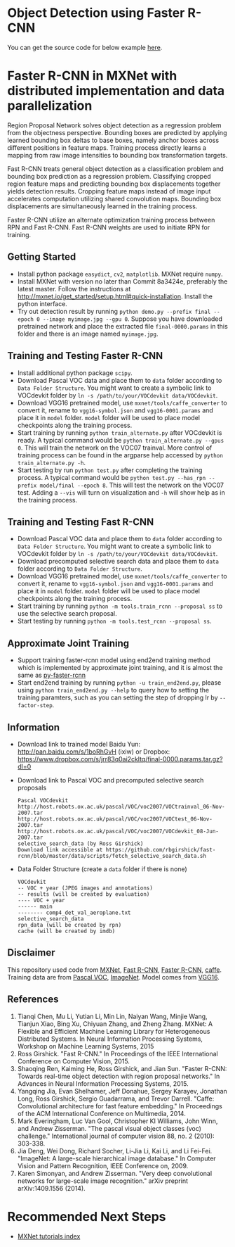 # Object Detection using Faster R-CNN
You can get the source code for below example [here](https://github.com/dmlc/mxnet/tree/master/example/rcnn).

# Faster R-CNN in MXNet with distributed implementation and data parallelization

Region Proposal Network solves object detection as a regression problem
from the objectness perspective. Bounding boxes are predicted by applying
learned bounding box deltas to base boxes, namely anchor boxes across
different positions in feature maps. Training process directly learns a
mapping from raw image intensities to bounding box transformation targets.

Fast R-CNN treats general object detection as a classification problem and
bounding box prediction as a regression problem. Classifying cropped region
feature maps and predicting bounding box displacements together yields
detection results. Cropping feature maps instead of image input accelerates
computation utilizing shared convolution maps. Bounding box displacements
are simultaneously learned in the training process.

Faster R-CNN utilize an alternate optimization training process between RPN
and Fast R-CNN. Fast R-CNN weights are used to initiate RPN for training.

## Getting Started
* Install python package `easydict`, `cv2`, `matplotlib`. MXNet require `numpy`.
* Install MXNet with version no later than Commit 8a3424e, preferably the latest master.
  Follow the instructions at http://mxnet.io/get_started/setup.html#quick-installation. Install the python interface.
* Try out detection result by running `python demo.py --prefix final --epoch 0 --image myimage.jpg --gpu 0`.
  Suppose you have downloaded pretrained network and place the extracted file `final-0000.params` in this folder and there is an image named `myimage.jpg`.

## Training and Testing Faster R-CNN
* Install additional python package `scipy`.
* Download Pascal VOC data and place them to `data` folder according to `Data Folder Structure`.
  You might want to create a symbolic link to VOCdevkit folder by `ln -s /path/to/your/VOCdevkit data/VOCdevkit`.
* Download VGG16 pretrained model, use `mxnet/tools/caffe_converter` to convert it,
  rename to `vgg16-symbol.json` and `vgg16-0001.params` and place it in `model` folder.
  `model` folder will be used to place model checkpoints along the training process.
* Start training by running `python train_alternate.py` after VOCdevkit is ready.
  A typical command would be `python train_alternate.py --gpus 0`. This will train the network on the VOC07 trainval.
  More control of training process can be found in the argparse help accessed by `python train_alternate.py -h`.
* Start testing by run `python test.py` after completing the training process.
  A typical command would be `python test.py --has_rpn --prefix model/final --epoch 8`. This will test the network on the VOC07 test.
  Adding a `--vis` will turn on visualization and `-h` will show help as in the training process.

## Training and Testing Fast R-CNN
* Download Pascal VOC data and place them to `data` folder according to `Data Folder Structure`.
  You might want to create a symbolic link to VOCdevkit folder by `ln -s /path/to/your/VOCdevkit data/VOCdevkit`.
* Download precomputed selective search data and place them to `data` folder according to `Data Folder Structure`.
* Download VGG16 pretrained model, use `mxnet/tools/caffe_converter` to convert it,
  rename to `vgg16-symbol.json` and `vgg16-0001.params` and place it in `model` folder.
  `model` folder will be used to place model checkpoints along the training process.
* Start training by running `python -m tools.train_rcnn --proposal ss` to use the selective search proposal.
* Start testing by running `python -m tools.test_rcnn --proposal ss`.

## Approximate Joint Training
* Support training faster-rcnn model using end2end training method which is implemented by approximate joint training, and it is almost the same as [py-faster-rcnn](https://github.com/rbgirshick/py-faster-rcnn)
* Start end2end training by running `python -u train_end2end.py`, please using `python train_end2end.py --help` to query how to setting the training paramters, such as you can setting the step of dropping lr by `--factor-step`.

## Information
* Download link to trained model
  Baidu Yun: http://pan.baidu.com/s/1boRhGvH (ixiw) or Dropbox: https://www.dropbox.com/s/jrr83q0ai2ckltq/final-0000.params.tar.gz?dl=0
* Download link to Pascal VOC and precomputed selective search proposals

  ```
  Pascal VOCdevkit
  http://host.robots.ox.ac.uk/pascal/VOC/voc2007/VOCtrainval_06-Nov-2007.tar
  http://host.robots.ox.ac.uk/pascal/VOC/voc2007/VOCtest_06-Nov-2007.tar
  http://host.robots.ox.ac.uk/pascal/VOC/voc2007/VOCdevkit_08-Jun-2007.tar
  selective_search_data (by Ross Girshick)
  Download link accessible at https://github.com/rbgirshick/fast-rcnn/blob/master/data/scripts/fetch_selective_search_data.sh
  ```

* Data Folder Structure (create a `data` folder if there is none)

  ```
  VOCdevkit
  -- VOC + year (JPEG images and annotations)
  -- results (will be created by evaluation)
  ---- VOC + year
  ------ main
  -------- comp4_det_val_aeroplane.txt
  selective_search_data
  rpn_data (will be created by rpn)
  cache (will be created by imdb)
  ```

## Disclaimer
This repository used code from [MXNet](https://github.com/dmlc/mxnet),
[Fast R-CNN](https://github.com/rbgirshick/fast-rcnn),
[Faster R-CNN](https://github.com/rbgirshick/py-faster-rcnn),
[caffe](https://github.com/BVLC/caffe). Training data are from
[Pascal VOC](http://host.robots.ox.ac.uk/pascal/VOC/),
[ImageNet](http://image-net.org/). Model comes from
[VGG16](http://www.robots.ox.ac.uk/~vgg/research/very_deep/).

## References
1. Tianqi Chen, Mu Li, Yutian Li, Min Lin, Naiyan Wang, Minjie Wang, Tianjun Xiao, Bing Xu, Chiyuan Zhang, and Zheng Zhang. MXNet: A Flexible and Efficient Machine Learning Library for Heterogeneous Distributed Systems. In Neural Information Processing Systems, Workshop on Machine Learning Systems, 2015
2. Ross Girshick. "Fast R-CNN." In Proceedings of the IEEE International Conference on Computer Vision, 2015.
3. Shaoqing Ren, Kaiming He, Ross Girshick, and Jian Sun. "Faster R-CNN: Towards real-time object detection with region proposal networks." In Advances in Neural Information Processing Systems, 2015.
4. Yangqing Jia, Evan Shelhamer, Jeff Donahue, Sergey Karayev, Jonathan Long, Ross Girshick, Sergio Guadarrama, and Trevor Darrell. "Caffe: Convolutional architecture for fast feature embedding." In Proceedings of the ACM International Conference on Multimedia, 2014.
5. Mark Everingham, Luc Van Gool, Christopher KI Williams, John Winn, and Andrew Zisserman. "The pascal visual object classes (voc) challenge." International journal of computer vision 88, no. 2 (2010): 303-338.
6. Jia Deng, Wei Dong, Richard Socher, Li-Jia Li, Kai Li, and Li Fei-Fei. "ImageNet: A large-scale hierarchical image database." In Computer Vision and Pattern Recognition, IEEE Conference on, 2009.
7. Karen Simonyan, and Andrew Zisserman. "Very deep convolutional networks for large-scale image recognition." arXiv preprint arXiv:1409.1556 (2014).

# Recommended Next Steps
* [MXNet tutorials index](http://mxnet.io/tutorials/index.html)